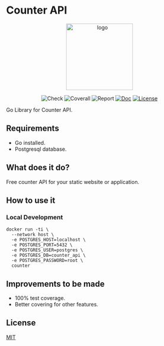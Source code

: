 # Counter API

<p align="center">
  <a href="https://counterapi.dev/" target="_blank">
    <img width="180" src="https://raw.githubusercontent.com/counterapi/docs/master/src/.vuepress/public/favicons/apple-icon-180x180.png" alt="logo">
  </a>
</p>

<p align="center">
    <img src="https://img.shields.io/github/workflow/status/counterapi/api/Tests" alt="Check"></a>
    <img src="https://coveralls.io/repos/github/counterapi/api/badge.svg?branch=master" alt="Coverall"></a>
    <img src="https://goreportcard.com/badge/github.com/counterapi/api" alt="Report"></a>
    <a href="http://pkg.go.dev/github.com/counterapi/counter"><img src="https://img.shields.io/badge/pkg.go.dev-doc-blue" alt="Doc"></a>
    <a href="https://github.com/counterapi/api/blob/master/LICENSE"><img src="https://img.shields.io/github/license/counterapi/counter" alt="License"></a>
</p>

Go Library for Counter API.

## Requirements

* Go installed.
* Postgresql database.

## What does it do?

Free counter API for your static website or application.

## How to use it

### Local Development

```shell
docker run -ti \
  --network host \
  -e POSTGRES_HOST=localhost \
  -e POSTGRES_PORT=5432 \
  -e POSTGRES_USER=postgres \
  -e POSTGRES_DB=counter_api \
  -e POSTGRES_PASSWORD=root \
  counter
```

## Improvements to be made

* 100% test coverage.
* Better covering for other features.

## License

[MIT](https://github.com/counterapi/counterapi/blob/master/LICENSE)
